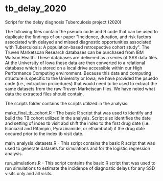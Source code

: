 # tb_delay_2020

Script for the delay diagnosis Tuberculosis project (2020)

The following files contain the pseudo code and R code that can be used to duplicate the findings of our paper "Incidence, duration, and risk factors associated with delayed and missed diagnostic opportunities associated with Tuberculosis: A population-based retrospective cohort study". The Truven Marketscan Research databases can be purchased from IBM Watson Health. These databases are delivered as a series of SAS data files. At the University of Iowa these data are then converted to a relational database which is stored on a local drive accessible within our High Performance Computing environment. Because this data and computing structure is specific to the University or Iowa, we have provided the psuedo code (i.e., extraction procedures) that would need to be used to extract the same datasets from the raw Truven Marketscan files. We have noted what data the extracted files should contain.

The scripts folder contains the scripts utilized in the analysis:

make_final_tb_cohort.R - The basic R script that was used to identify and build the TB cohort utilized in the analysis. Script also identifies the date and setting of index tb visit abd shift the index to the first drug date (i.e. Isoniazid and Rifampin, Pyrazinamide, or ethambutol) if the drug date occured prior to the index tb visit date.

main_analysis_datasets.R - This script contains the basic R script that was used to generate datasets for simulations and for the logistic regression analysis. 

run_simulations.R - This script contains the basic R script that was used to run simulations to estimate the incidence of diagnostic delays for any SSD visits only and all visits.
